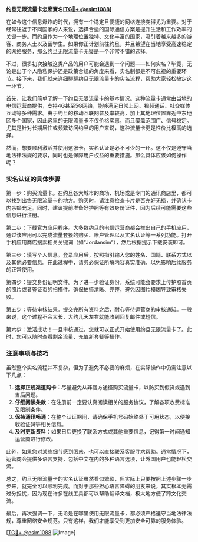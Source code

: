 **约旦无限流量卡怎麽實名[[TG💪+ @esim1088](https://t.me/s/esim1088)]**

在如今这个信息爆炸的时代，拥有一个稳定且便捷的网络连接变得尤为重要。对于经常往返于不同国家的人来说，选择合适的国际通信方案是提升生活和工作效率的关键一步。而约旦作为一个地理位置独特、文化丰富的国家，吸引着越来越多的游客、商务人士以及留学生。如果你正计划前往约旦，并且希望在当地享受高速稳定的网络服务，那么约旦无限流量卡无疑是一个非常不错的选择。

不过，很多初次接触这类产品的用户可能会遇到一个问题——如何实名？毕竟，无论是出于个人隐私保护还是政策合规的角度来看，实名制都是不可忽视的重要环节。接下来，我们就来详细聊聊约旦无限流量卡的实名流程，帮助大家轻松搞定这一环节。

首先，让我们简单了解一下约旦无限流量卡的基本情况。这种流量卡通常由当地的电信运营商提供，支持4G甚至5G网络，能够满足日常上网、视频通话、社交媒体互动等多种需求。由于约旦的移动互联网普及率较高，加上其地理位置靠近中东地区多个国家，因此这里的无限流量卡不仅价格实惠，而且覆盖范围广、信号稳定。尤其是针对长期居住或频繁访问约旦的用户来说，这种流量卡更是性价比极高的选择。

然而，想要顺利激活并使用这张卡，实名认证是必不可少的一环。这不仅是遵守当地法律法规的要求，同时也是保障用户权益的重要措施。那么具体应该如何操作呢？

### 实名认证的具体步骤

第一步：购买流量卡。在约旦各大城市的商场、机场或是专门的通讯商店里，都可以找到出售无限流量卡的地方。购买时，请注意检查卡片是否完好无损，并确认卡内余额充足。同时，建议提前准备好护照等有效身份证件，因为后续可能需要这些信息进行注册。

第二步：下载官方应用程序。大多数约旦的电信运营商都会推出自己的手机应用，通过该应用可以完成流量套餐的购买、账户管理以及实名认证等一系列功能。打开手机应用商店搜索相关关键词（如“Jordansim”），然后根据提示下载安装即可。

第三步：填写个人信息。登录应用后，按照指引输入您的姓名、国籍、联系方式以及其他必要信息。在此过程中，请务必保证所填内容真实准确，以免影响后续服务的正常使用。

第四步：提交身份证明文件。为了进一步验证身份，系统可能会要求上传护照首页的照片或者签证页的扫描件。确保拍摄清晰、完整，避免因图片模糊导致审核失败。

第五步：等待审核结果。提交完所有资料之后，耐心等待运营商的审核通知。一般来说，这个过程不会太长，大约几天左右就能收到回复邮件或短信。

第六步：激活成功！一旦审核通过，您就可以正式开始使用约旦无限流量卡了。此时，您可以随时查看剩余流量、充值新套餐等操作。

### 注意事项与技巧

虽然整个实名流程并不复杂，但为了避免不必要的麻烦，在实际操作中仍需注意以下几点：

1. **选择正规渠道购卡**：尽量避免从非官方途径购买流量卡，以防买到假货或遇到售后问题。
2. **仔细阅读条款**：在注册前一定要认真阅读相关的服务协议，了解各项收费标准及限制条件。
3. **保持通讯畅通**：在整个认证期间，请确保手机号码始终处于可用状态，以便接收验证码等相关信息。
4. **及时更新资料**：如果日后更换了联系方式或其他重要信息，记得第一时间通知运营商进行修改。

此外，如果您对某些细节感到困惑，也可以直接联系客服寻求帮助。通常情况下，运营商会提供多语言支持，包括中文在内的多种语言选项，让外国用户也能轻松交流。

总之，约旦无限流量卡的实名认证虽然看似繁琐，但实际上只要按照上述步骤一步步来，就完全可以顺利完成。而对于那些担心语言障碍的朋友来说，其实根本无需过分担忧，因为现在许多在线工具都可以帮助翻译文档，极大地方便了跨文化交流。

最后，再次强调一下，无论是在哪里使用无限流量卡，都必须严格遵守当地法律法规，尊重网络安全规范。只有这样，我们才能享受到更加安全可靠的服务体验。

[[TG💪+ @esim1088](https://t.me/s/esim1088) ![Image](https://i.postimg.cc/4NQfJmqS/Snipaste-2025-05-13-00-14-12.png)]